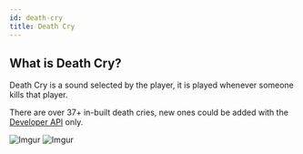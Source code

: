 ```yaml
---
id: death-cry
title: Death Cry
---
```


## What is Death Cry?

Death Cry is a sound selected by the player, it is played whenever someone kills that player.

There are over 37+ in-built death cries, new ones could be added with the [Developer API](/cosmetics/developer-api/getting-started) only.

![Imgur](https://imgur.com/FKk7Rcm.png)
![Imgur](https://imgur.com/cMOIdSm.png)